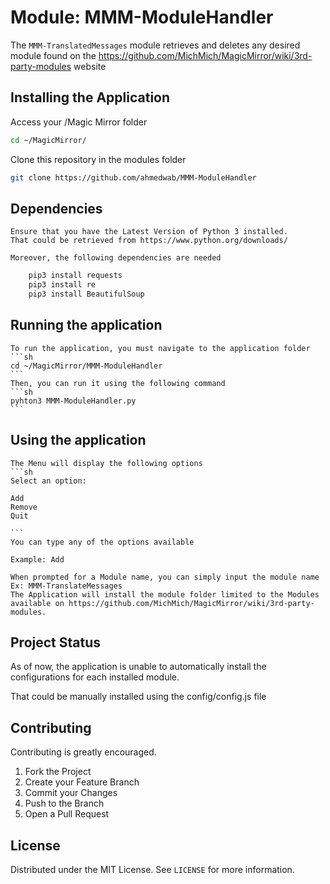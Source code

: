 # Module: MMM-ModuleHandler

The `MMM-TranslatedMessages` module retrieves and deletes any desired module found on the https://github.com/MichMich/MagicMirror/wiki/3rd-party-modules website


## Installing the Application
Access your /Magic Mirror folder
```sh
cd ~/MagicMirror/
```
Clone this repository in the modules folder
```sh
git clone https://github.com/ahmedwab/MMM-ModuleHandler
```

## Dependencies
	Ensure that you have the Latest Version of Python 3 installed.
	That could be retrieved from https://www.python.org/downloads/

	Moreover, the following dependencies are needed
```sh
	pip3 install requests
	pip3 install re
	pip3 install BeautifulSoup

```


	
	


## Running the application 

	To run the application, you must navigate to the application folder 
	```sh
	cd ~/MagicMirror/MMM-ModuleHandler
	```
	Then, you can run it using the following command
	```sh
	pyhton3 MMM-ModuleHandler.py
	```
## Using the application

	The Menu will display the following options
	```sh
	Select an option: 

 	Add
 	Remove
 	Quit 

	```	
	You can type any of the options available

	Example: Add

	When prompted for a Module name, you can simply input the module name Ex: MMM-TranslateMessages
	The Application will install the module folder limited to the Modules available on https://github.com/MichMich/MagicMirror/wiki/3rd-party-modules.
	



## Project Status

As of now, the application is unable to automatically install the configurations for each installed module.

That could be manually installed using the config/config.js file



<!-- CONTRIBUTING -->
## Contributing

Contributing is greatly encouraged.

1. Fork the Project
2. Create your Feature Branch 
3. Commit your Changes 
4. Push to the Branch 
5. Open a Pull Request



<!-- LICENSE -->
## License

Distributed under the MIT License. See `LICENSE` for more information.
